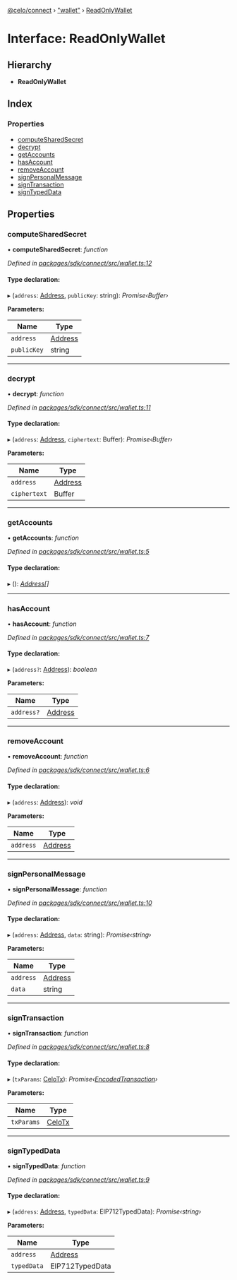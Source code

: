 [@celo/connect](../README.md) › ["wallet"](../modules/_wallet_.md) › [ReadOnlyWallet](_wallet_.readonlywallet.md)

# Interface: ReadOnlyWallet

## Hierarchy

* **ReadOnlyWallet**

## Index

### Properties

* [computeSharedSecret](_wallet_.readonlywallet.md#computesharedsecret)
* [decrypt](_wallet_.readonlywallet.md#decrypt)
* [getAccounts](_wallet_.readonlywallet.md#getaccounts)
* [hasAccount](_wallet_.readonlywallet.md#hasaccount)
* [removeAccount](_wallet_.readonlywallet.md#removeaccount)
* [signPersonalMessage](_wallet_.readonlywallet.md#signpersonalmessage)
* [signTransaction](_wallet_.readonlywallet.md#signtransaction)
* [signTypedData](_wallet_.readonlywallet.md#signtypeddata)

## Properties

###  computeSharedSecret

• **computeSharedSecret**: *function*

*Defined in [packages/sdk/connect/src/wallet.ts:12](https://github.com/celo-org/celo-monorepo/blob/master/packages/sdk/connect/src/wallet.ts#L12)*

#### Type declaration:

▸ (`address`: [Address](../modules/_types_.md#address), `publicKey`: string): *Promise‹Buffer›*

**Parameters:**

Name | Type |
------ | ------ |
`address` | [Address](../modules/_types_.md#address) |
`publicKey` | string |

___

###  decrypt

• **decrypt**: *function*

*Defined in [packages/sdk/connect/src/wallet.ts:11](https://github.com/celo-org/celo-monorepo/blob/master/packages/sdk/connect/src/wallet.ts#L11)*

#### Type declaration:

▸ (`address`: [Address](../modules/_types_.md#address), `ciphertext`: Buffer): *Promise‹Buffer›*

**Parameters:**

Name | Type |
------ | ------ |
`address` | [Address](../modules/_types_.md#address) |
`ciphertext` | Buffer |

___

###  getAccounts

• **getAccounts**: *function*

*Defined in [packages/sdk/connect/src/wallet.ts:5](https://github.com/celo-org/celo-monorepo/blob/master/packages/sdk/connect/src/wallet.ts#L5)*

#### Type declaration:

▸ (): *[Address](../modules/_types_.md#address)[]*

___

###  hasAccount

• **hasAccount**: *function*

*Defined in [packages/sdk/connect/src/wallet.ts:7](https://github.com/celo-org/celo-monorepo/blob/master/packages/sdk/connect/src/wallet.ts#L7)*

#### Type declaration:

▸ (`address?`: [Address](../modules/_types_.md#address)): *boolean*

**Parameters:**

Name | Type |
------ | ------ |
`address?` | [Address](../modules/_types_.md#address) |

___

###  removeAccount

• **removeAccount**: *function*

*Defined in [packages/sdk/connect/src/wallet.ts:6](https://github.com/celo-org/celo-monorepo/blob/master/packages/sdk/connect/src/wallet.ts#L6)*

#### Type declaration:

▸ (`address`: [Address](../modules/_types_.md#address)): *void*

**Parameters:**

Name | Type |
------ | ------ |
`address` | [Address](../modules/_types_.md#address) |

___

###  signPersonalMessage

• **signPersonalMessage**: *function*

*Defined in [packages/sdk/connect/src/wallet.ts:10](https://github.com/celo-org/celo-monorepo/blob/master/packages/sdk/connect/src/wallet.ts#L10)*

#### Type declaration:

▸ (`address`: [Address](../modules/_types_.md#address), `data`: string): *Promise‹string›*

**Parameters:**

Name | Type |
------ | ------ |
`address` | [Address](../modules/_types_.md#address) |
`data` | string |

___

###  signTransaction

• **signTransaction**: *function*

*Defined in [packages/sdk/connect/src/wallet.ts:8](https://github.com/celo-org/celo-monorepo/blob/master/packages/sdk/connect/src/wallet.ts#L8)*

#### Type declaration:

▸ (`txParams`: [CeloTx](../modules/_types_.md#celotx)): *Promise‹[EncodedTransaction](_types_.encodedtransaction.md)›*

**Parameters:**

Name | Type |
------ | ------ |
`txParams` | [CeloTx](../modules/_types_.md#celotx) |

___

###  signTypedData

• **signTypedData**: *function*

*Defined in [packages/sdk/connect/src/wallet.ts:9](https://github.com/celo-org/celo-monorepo/blob/master/packages/sdk/connect/src/wallet.ts#L9)*

#### Type declaration:

▸ (`address`: [Address](../modules/_types_.md#address), `typedData`: EIP712TypedData): *Promise‹string›*

**Parameters:**

Name | Type |
------ | ------ |
`address` | [Address](../modules/_types_.md#address) |
`typedData` | EIP712TypedData |
